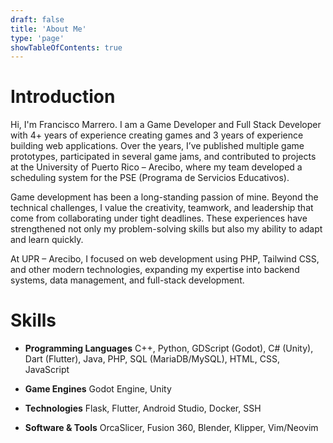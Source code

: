 ```yaml
---
draft: false
title: 'About Me'
type: 'page'
showTableOfContents: true
---
```


# Introduction
Hi, I'm Francisco Marrero. I am a Game Developer and Full Stack Developer with 4+ years of experience creating games and 3 years of experience building web applications. Over the years, I’ve published multiple game prototypes, participated in several game jams, and contributed to projects at the University of Puerto Rico – Arecibo, where my team developed a scheduling system for the PSE (Programa de Servicios Educativos).

Game development has been a long-standing passion of mine. Beyond the technical challenges, I value the creativity, teamwork, and leadership that come from collaborating under tight deadlines. These experiences have strengthened not only my problem-solving skills but also my ability to adapt and learn quickly.

At UPR – Arecibo, I focused on web development using PHP, Tailwind CSS, and other modern technologies, expanding my expertise into backend systems, data management, and full-stack development.

# Skills
- **Programming Languages**
  C++, Python, GDScript (Godot), C# (Unity), Dart (Flutter), Java, PHP, SQL (MariaDB/MySQL), HTML, CSS, JavaScript

- **Game Engines**
  Godot Engine, Unity

- **Technologies**
  Flask, Flutter, Android Studio, Docker, SSH

- **Software & Tools**
  OrcaSlicer, Fusion 360, Blender, Klipper, Vim/Neovim

